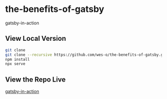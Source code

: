 # the-benefits-of-gatsby

gatsby-in-action

## View Local Version

```bash
git clone
git clone --recursive https://github.com/wes-o/the-benefits-of-gatsby.git
npm install
npx serve 
```

## View the Repo Live

[gatsby-in-action](https://wes-o.github.io/the-benefits-of-gatsby/)
